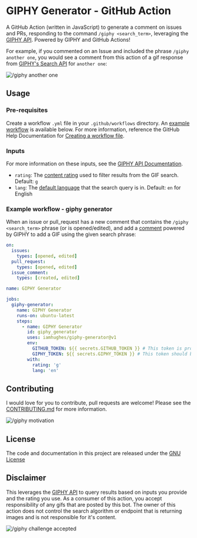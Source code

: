 # GIPHY Generator - GitHub Action
A GitHub Action (written in JavaScript) to generate a comment on issues and PRs, responding to the command `/giphy <search_term>`, leveraging the [GIPHY API](https://developers.giphy.com/docs/api/endpoint/#search). Powered by GIPHY and GitHub Actions!

For example, if you commented on an Issue and included the phrase `/giphy another one`, you would see a comment from this action of a gif response from [GIPHY's Search API](https://developers.giphy.com/docs/api/endpoint/#search) for `another one`:

![/giphy another one](https://media.giphy.com/media/xThuWcZzGnonnG3ayQ/giphy.gif)

## Usage
### Pre-requisites
Create a workflow `.yml` file in your `.github/workflows` directory. An [example workflow](#example-workflow---giphy-generator) is available below. For more information, reference the GitHub Help Documentation for [Creating a workflow file](https://help.github.com/en/articles/configuring-a-workflow#creating-a-workflow-file).

### Inputs
For more information on these inputs, see the [GIPHY API Documentation](https://developers.giphy.com/docs/api/endpoint/#search).

- `rating`: The [content rating](https://developers.giphy.com/docs/optional-settings#rating) used to filter results from the GIF search. Default: `g`
- `lang`: The [default language](https://developers.giphy.com/docs/optional-settings#language-support) that the search query is in. Default: `en` for English

### Example workflow - giphy generator
When an issue or pull_request has a new comment that contains the `/giphy <search_term>` phrase (or is opened/edited), and add a [comment](https://developer.github.com/v3/issues/comments/#create-a-comment) powered by GIPHY to add a GIF using the given search phrase:

```yaml
on:
  issues:
    types: [opened, edited]
  pull_request:
    types: [opened, edited]
  issue_comment:
    types: [created, edited]

name: GIPHY Generator

jobs:
  giphy-generator:
    name: GIPHY Generator
    runs-on: ubuntu-latest
    steps:
      - name: GIPHY Generator
        id: giphy_generator
        uses: iamhughes/giphy-generator@v1
        env:
          GITHUB_TOKEN: ${{ secrets.GITHUB_TOKEN }} # This token is provided by Actions, you do not need to create your own token
          GIPHY_TOKEN: ${{ secrets.GIPHY_TOKEN }} # This token should be created on giphy.com: https://developers.giphy.com/dashboard/?create=true
        with:
          rating: 'g'
          lang: 'en'
```

## Contributing
I would love for you to contribute, pull requests are welcome! Please see the [CONTRIBUTING.md](CONTRIBUTING.md) for more information.

![/giphy motivation](https://media1.giphy.com/media/ACcXRXwUqJ6Ok/giphy.gif?cid=790b76114c50f8d3fd545233a84bf5409ed102e90ff8e9e8&rid=giphy.gif)

## License
The code and documentation in this project are released under the [GNU License](LICENSE)

## Disclaimer
This leverages the [GIPHY API](https://developers.giphy.com/docs/api/endpoint#search) to query results based on inputs you provide and the rating you use. As a consumer of this action, you accept responsibility of any gifs that are posted by this bot. The owner of this action does not control the search algorithm or endpoint that is returning images and is not responsible for it's content.

![/giphy challenge accepted](https://media.giphy.com/media/d4zHnLjdy48Cc/giphy.gif)
